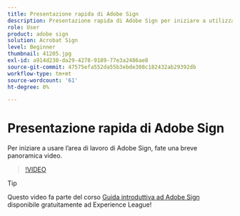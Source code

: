 ```yaml
---
title: Presentazione rapida di Adobe Sign
description: Presentazione rapida di Adobe Sign per iniziare a utilizzarlo
role: User
product: adobe sign
solution: Acrobat Sign
level: Beginner
thumbnail: 41205.jpg
exl-id: a914d230-da29-4278-9189-77e3a2486ae8
source-git-commit: 47575efa552da55b3ebde308c182432ab29392db
workflow-type: tm+mt
source-wordcount: '61'
ht-degree: 0%

---
```


# Presentazione rapida di Adobe Sign

Per iniziare a usare l’area di lavoro di Adobe Sign, fate una breve panoramica video.

>[!VIDEO](https://video.tv.adobe.com/v/41205?hidetitle=true)

>[!TIP]
>
>Questo video fa parte del corso [Guida introduttiva ad Adobe Sign](https://experienceleague.adobe.com/?recommended=Sign-U-1-2020.1) disponibile gratuitamente ad Experience League!

